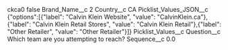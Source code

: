 <?xml version="1.0" encoding="UTF-8"?>
<CustomMetadata xmlns="http://soap.sforce.com/2006/04/metadata" xmlns:xsi="http://www.w3.org/2001/XMLSchema-instance" xmlns:xsd="http://www.w3.org/2001/XMLSchema">
    <label>ckca0</label>
    <protected>false</protected>
    <values>
        <field>Brand_Name__c</field>
        <value xsi:type="xsd:string">2</value>
    </values>
    <values>
        <field>Country__c</field>
        <value xsi:type="xsd:string">CA</value>
    </values>
    <values>
        <field>Picklist_Values_JSON__c</field>
        <value xsi:type="xsd:string">{&quot;options&quot;:[{&quot;label&quot;: &quot;Calvin Klein Website&quot;, &quot;value&quot;: &quot;CalvinKlein.ca&quot;},{&quot;label&quot;: &quot;Calvin Klein Retail Stores&quot;, &quot;value&quot;: &quot;Calvin Klein Retail&quot;},{&quot;label&quot;: &quot;Other Retailer&quot;, &quot;value&quot;: &quot;Other Retailer&quot;}]}</value>
    </values>
    <values>
        <field>Picklist_Values__c</field>
        <value xsi:nil="true"/>
    </values>
    <values>
        <field>Question__c</field>
        <value xsi:type="xsd:string">Which team are you attempting to reach?</value>
    </values>
    <values>
        <field>Sequence__c</field>
        <value xsi:type="xsd:double">0.0</value>
    </values>
</CustomMetadata>
